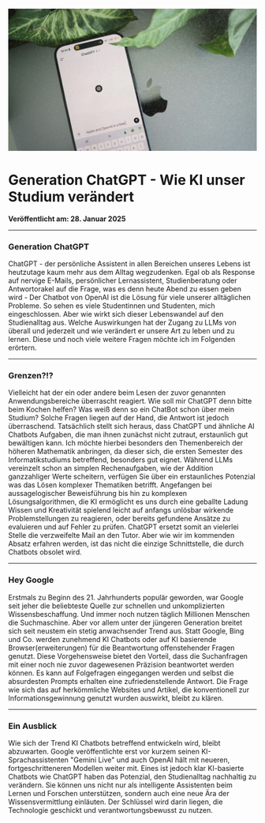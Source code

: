 ![Blogbild](/assets/images/Generation%20ChatGPT%20-%20Wie%20KI%20unser%20Studium%20veraaendert.jpg)

# Generation ChatGPT - Wie KI unser Studium verändert

**Veröffentlicht am: 28. Januar 2025**

---

### Generation ChatGPT

ChatGPT - der persönliche Assistent in allen Bereichen unseres Lebens ist heutzutage kaum mehr aus dem Alltag wegzudenken. Egal ob als Response auf nervige E-Mails, persönlicher Lernassistent, Studienberatung oder Antwortorakel auf die Frage, was es denn heute Abend zu essen geben wird - Der Chatbot von OpenAI ist die Lösung für viele unserer alltäglichen Probleme. So sehen es viele Studentinnen und Studenten, mich eingeschlossen. Aber wie wirkt sich dieser Lebenswandel auf den Studienalltag aus. Welche Auswirkungen hat der Zugang zu LLMs von überall und jederzeit und wie verändert er unsere Art zu leben und zu lernen. Diese und noch viele weitere Fragen möchte ich im Folgenden erörtern.

---

### Grenzen?!?

Vielleicht hat der ein oder andere beim Lesen der zuvor genannten Anwendungsbereiche überrascht reagiert. Wie soll mir ChatGPT denn bitte beim Kochen helfen? Was weiß denn so ein ChatBot schon über mein Studium? Solche Fragen liegen auf der Hand, die Antwort ist jedoch überraschend. Tatsächlich stellt sich heraus, dass ChatGPT und ähnliche AI Chatbots Aufgaben, die man ihnen zunächst nicht zutraut, erstaunlich gut bewältigen kann. Ich möchte hierbei besonders den Themenbereich der höheren Mathematik anbringen, da dieser sich, die ersten Semester des Informatikstudiums betreffend, besonders gut eignet. Während LLMs vereinzelt schon an simplen Rechenaufgaben, wie der Addition ganzzahliger Werte scheitern, verfügen Sie über ein erstaunliches Potenzial was das Lösen komplexer Thematiken betrifft. Angefangen bei aussagelogischer Beweisführung bis hin zu komplexen Lösungsalgorithmen, die KI ermöglicht es uns durch eine geballte Ladung Wissen und Kreativität spielend leicht auf anfangs unlösbar wirkende Problemstellungen zu reagieren, oder bereits gefundene Ansätze zu evaluieren und auf Fehler zu prüfen. ChatGPT ersetzt somit an vielerlei Stelle die verzweifelte Mail an den Tutor. Aber wie wir im kommenden Absatz erfahren werden, ist das nicht die einzige Schnittstelle, die durch Chatbots obsolet wird.

---

### Hey Google

Erstmals zu Beginn des 21. Jahrhunderts populär geworden, war Google seit jeher die beliebteste Quelle zur schnellen und unkomplizierten Wissensbeschaffung. Und immer noch nutzen täglich Millionen Menschen die Suchmaschine. Aber vor allem unter der jüngeren Generation breitet sich seit neustem ein stetig anwachsender Trend aus. Statt Google, Bing und Co. werden zunehmend KI Chatbots oder auf KI basierende Browser(erweiterungen) für die Beantwortung offenstehender Fragen genutzt. Diese Vorgehensweise bietet den Vorteil, dass die Suchanfragen mit einer noch nie zuvor dagewesenen Präzision beantwortet werden können. Es kann auf Folgefragen eingegangen werden und selbst die absurdesten Prompts erhalten eine zufriedenstellende Antwort. Die Frage wie sich das auf herkömmliche Websites und Artikel, die konventionell zur Informationsgewinnung genutzt wurden auswirkt, bleibt zu klären.

---

### Ein Ausblick

Wie sich der Trend KI Chatbots betreffend entwickeln wird, bleibt abzuwarten. Google veröffentlichte erst vor kurzem seinen KI-Sprachassistenten "Gemini Live" und auch OpenAI hält mit neueren, fortgeschritteneren Modellen weiter mit. Eines ist jedoch klar KI-basierte Chatbots wie ChatGPT haben das Potenzial, den Studienalltag nachhaltig zu verändern. Sie können uns nicht nur als intelligente Assistenten beim Lernen und Forschen unterstützen, sondern auch eine neue Ära der Wissensvermittlung einläuten. Der Schlüssel wird darin liegen, die Technologie geschickt und verantwortungsbewusst zu nutzen.